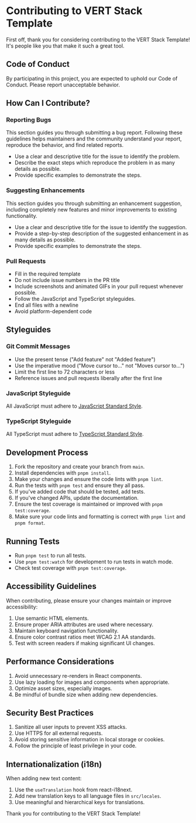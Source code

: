 # Contributing to VERT Stack Template

First off, thank you for considering contributing to the VERT Stack Template! It's people like you that make it such a great tool.

## Code of Conduct

By participating in this project, you are expected to uphold our Code of Conduct. Please report unacceptable behavior.

## How Can I Contribute?

### Reporting Bugs

This section guides you through submitting a bug report. Following these guidelines helps maintainers and the community understand your report, reproduce the behavior, and find related reports.

- Use a clear and descriptive title for the issue to identify the problem.
- Describe the exact steps which reproduce the problem in as many details as possible.
- Provide specific examples to demonstrate the steps.

### Suggesting Enhancements

This section guides you through submitting an enhancement suggestion, including completely new features and minor improvements to existing functionality.

- Use a clear and descriptive title for the issue to identify the suggestion.
- Provide a step-by-step description of the suggested enhancement in as many details as possible.
- Provide specific examples to demonstrate the steps.

### Pull Requests

- Fill in the required template
- Do not include issue numbers in the PR title
- Include screenshots and animated GIFs in your pull request whenever possible.
- Follow the JavaScript and TypeScript styleguides.
- End all files with a newline
- Avoid platform-dependent code

## Styleguides

### Git Commit Messages

- Use the present tense ("Add feature" not "Added feature")
- Use the imperative mood ("Move cursor to..." not "Moves cursor to...")
- Limit the first line to 72 characters or less
- Reference issues and pull requests liberally after the first line

### JavaScript Styleguide

All JavaScript must adhere to [JavaScript Standard Style](https://standardjs.com/).

### TypeScript Styleguide

All TypeScript must adhere to [TypeScript Standard Style](https://github.com/standard/ts-standard).

## Development Process

1. Fork the repository and create your branch from `main`.
2. Install dependencies with `pnpm install`.
3. Make your changes and ensure the code lints with `pnpm lint`.
4. Run the tests with `pnpm test` and ensure they all pass.
5. If you've added code that should be tested, add tests.
6. If you've changed APIs, update the documentation.
7. Ensure the test coverage is maintained or improved with `pnpm test:coverage`.
8. Make sure your code lints and formatting is correct with `pnpm lint` and `pnpm format`.

## Running Tests

- Run `pnpm test` to run all tests.
- Use `pnpm test:watch` for development to run tests in watch mode.
- Check test coverage with `pnpm test:coverage`.

## Accessibility Guidelines

When contributing, please ensure your changes maintain or improve accessibility:

1. Use semantic HTML elements.
2. Ensure proper ARIA attributes are used where necessary.
3. Maintain keyboard navigation functionality.
4. Ensure color contrast ratios meet WCAG 2.1 AA standards.
5. Test with screen readers if making significant UI changes.

## Performance Considerations

1. Avoid unnecessary re-renders in React components.
2. Use lazy loading for images and components when appropriate.
3. Optimize asset sizes, especially images.
4. Be mindful of bundle size when adding new dependencies.

## Security Best Practices

1. Sanitize all user inputs to prevent XSS attacks.
2. Use HTTPS for all external requests.
3. Avoid storing sensitive information in local storage or cookies.
4. Follow the principle of least privilege in your code.

## Internationalization (i18n)

When adding new text content:

1. Use the `useTranslation` hook from react-i18next.
2. Add new translation keys to all language files in `src/locales`.
3. Use meaningful and hierarchical keys for translations.

Thank you for contributing to the VERT Stack Template!

